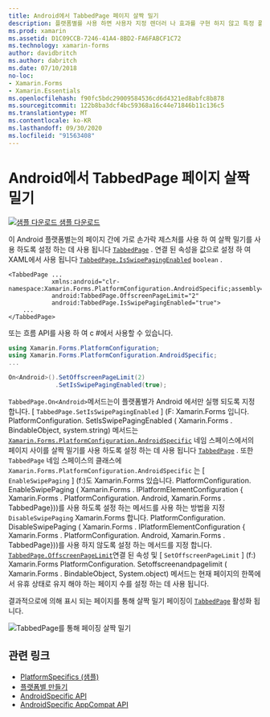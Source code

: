 ```yaml
---
title: Android에서 TabbedPage 페이지 살짝 밀기
description: 플랫폼별를 사용 하면 사용자 지정 렌더러 나 효과를 구현 하지 않고 특정 플랫폼 에서만 사용할 수 있는 기능을 사용할 수 있습니다. 이 문서에서는 TabbedPage의 페이지 간에 가로 손가락 제스처를 사용 하 여 살짝 밀기를 사용 하는 Android 플랫폼별를 사용 하는 방법을 설명 합니다.
ms.prod: xamarin
ms.assetid: D1C09CCB-7246-41A4-8BD2-FA6FABCF1C72
ms.technology: xamarin-forms
author: davidbritch
ms.author: dabritch
ms.date: 07/10/2018
no-loc:
- Xamarin.Forms
- Xamarin.Essentials
ms.openlocfilehash: f90fc5bdc29009584536cd6d4321ed8abfc8b878
ms.sourcegitcommit: 122b8ba3dcf4bc59368a16c44e71846b11c136c5
ms.translationtype: MT
ms.contentlocale: ko-KR
ms.lasthandoff: 09/30/2020
ms.locfileid: "91563408"
---
```

# <a name="tabbedpage-page-swiping-on-android"></a>Android에서 TabbedPage 페이지 살짝 밀기

[![샘플 다운로드](~/media/shared/download.png) 샘플 다운로드](https://docs.microsoft.com/samples/xamarin/xamarin-forms-samples/userinterface-platformspecifics)

이 Android 플랫폼별는의 페이지 간에 가로 손가락 제스처를 사용 하 여 살짝 밀기를 사용 하도록 설정 하는 데 사용 됩니다 [`TabbedPage`](xref:Xamarin.Forms.TabbedPage) . 연결 된 속성을 값으로 설정 하 여 XAML에서 사용 됩니다 [`TabbedPage.IsSwipePagingEnabled`](xref:Xamarin.Forms.PlatformConfiguration.AndroidSpecific.TabbedPage.IsSwipePagingEnabledProperty) `boolean` .

```xaml
<TabbedPage ...
            xmlns:android="clr-namespace:Xamarin.Forms.PlatformConfiguration.AndroidSpecific;assembly=Xamarin.Forms.Core"
            android:TabbedPage.OffscreenPageLimit="2"
            android:TabbedPage.IsSwipePagingEnabled="true">
    ...
</TabbedPage>
```

또는 흐름 API를 사용 하 여 c #에서 사용할 수 있습니다.

```csharp
using Xamarin.Forms.PlatformConfiguration;
using Xamarin.Forms.PlatformConfiguration.AndroidSpecific;
...

On<Android>().SetOffscreenPageLimit(2)
             .SetIsSwipePagingEnabled(true);
```

`TabbedPage.On<Android>`메서드는이 플랫폼별가 Android 에서만 실행 되도록 지정 합니다. [ `TabbedPage.SetIsSwipePagingEnabled` ] (F: Xamarin.Forms 입니다. PlatformConfiguration. SetIsSwipePagingEnabled ( Xamarin.Forms . BindableObject, system.string) 메서드는 [`Xamarin.Forms.PlatformConfiguration.AndroidSpecific`](xref:Xamarin.Forms.PlatformConfiguration.AndroidSpecific) 네임 스페이스에서의 페이지 사이를 살짝 밀기를 사용 하도록 설정 하는 데 사용 됩니다 [`TabbedPage`](xref:Xamarin.Forms.TabbedPage) . 또한 `TabbedPage` 네임 스페이스의 클래스에 `Xamarin.Forms.PlatformConfiguration.AndroidSpecific` 는 [ `EnableSwipePaging` ] (f:)도 Xamarin.Forms 있습니다. PlatformConfiguration. EnableSwipePaging ( Xamarin.Forms . IPlatformElementConfiguration { Xamarin.Forms . PlatformConfiguration. Android, Xamarin.Forms . TabbedPage}))를 사용 하도록 설정 하는 메서드를 사용 하는 방법을 지정 `DisableSwipePaging` Xamarin.Forms 합니다. PlatformConfiguration. DisableSwipePaging ( Xamarin.Forms . IPlatformElementConfiguration { Xamarin.Forms . PlatformConfiguration. Android, Xamarin.Forms . TabbedPage}))를 사용 하지 않도록 설정 하는 메서드를 지정 합니다. [`TabbedPage.OffscreenPageLimit`](xref:Xamarin.Forms.PlatformConfiguration.AndroidSpecific.TabbedPage.OffscreenPageLimitProperty)연결 된 속성 및 [ `SetOffscreenPageLimit` ] (f:) Xamarin.Forms PlatformConfiguration. Setoffscreenandpagelimit ( Xamarin.Forms . BindableObject, System.object) 메서드는 현재 페이지의 한쪽에서 유휴 상태로 유지 해야 하는 페이지 수를 설정 하는 데 사용 됩니다.

결과적으로에 의해 표시 되는 페이지를 통해 살짝 밀기 페이징이 [`TabbedPage`](xref:Xamarin.Forms.TabbedPage) 활성화 됩니다.

![TabbedPage를 통해 페이징 살짝 밀기](tabbedpage-page-swiping-images/tabbedpage-swipe.png)

## <a name="related-links"></a>관련 링크

- [PlatformSpecifics (샘플)](/samples/xamarin/xamarin-forms-samples/userinterface-platformspecifics)
- [플랫폼별 만들기](~/xamarin-forms/platform/platform-specifics/index.md#creating-platform-specifics)
- [AndroidSpecific API](xref:Xamarin.Forms.PlatformConfiguration.AndroidSpecific)
- [AndroidSpecific AppCompat API](xref:Xamarin.Forms.PlatformConfiguration.AndroidSpecific.AppCompat)